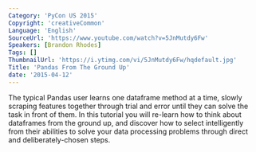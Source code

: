 ```yaml
---
Category: 'PyCon US 2015'
Copyright: 'creativeCommon'
Language: 'English'
SourceUrl: 'https://www.youtube.com/watch?v=5JnMutdy6Fw'
Speakers: [Brandon Rhodes]
Tags: []
ThumbnailUrl: 'https://i.ytimg.com/vi/5JnMutdy6Fw/hqdefault.jpg'
Title: 'Pandas From The Ground Up'
date: '2015-04-12'
---
```

The typical Pandas user learns one dataframe method at a time, slowly scraping features together through trial and error until they can solve the task in front of them. In this tutorial you will re-learn how to think about dataframes from the ground up, and discover how to select intelligently from their abilities to solve your data processing problems through direct and deliberately-chosen steps.

